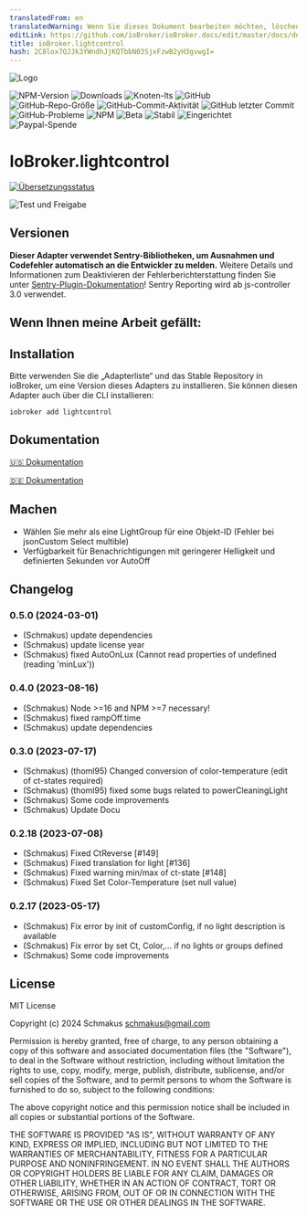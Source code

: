 ```yaml
---
translatedFrom: en
translatedWarning: Wenn Sie dieses Dokument bearbeiten möchten, löschen Sie bitte das Feld "translationsFrom". Andernfalls wird dieses Dokument automatisch erneut übersetzt
editLink: https://github.com/ioBroker/ioBroker.docs/edit/master/docs/de/adapterref/iobroker.lightcontrol/README.md
title: ioBroker.lightcontrol
hash: 2C8lox7QJJk3YWndhJjKQTbbN03SjxFzwB2yH3gvwgI=
---
```

![Logo](../../../en/adapterref/iobroker.lightcontrol/admin/lightcontrol.png)

![NPM-Version](https://img.shields.io/npm/v/iobroker.lightcontrol.svg)
![Downloads](https://img.shields.io/npm/dm/iobroker.lightcontrol.svg)
![Knoten-lts](https://img.shields.io/node/v-lts/iobroker.lightcontrol?style=flat-square)
![GitHub](https://img.shields.io/github/license/schmakus/iobroker.lightcontrol?style=flat-square)
![GitHub-Repo-Größe](https://img.shields.io/github/repo-size/schmakus/iobroker.lightcontrol?logo=github&style=flat-square)
![GitHub-Commit-Aktivität](https://img.shields.io/github/commit-activity/m/schmakus/iobroker.lightcontrol?logo=github&style=flat-square)
![GitHub letzter Commit](https://img.shields.io/github/last-commit/schmakus/iobroker.lightcontrol?logo=github&style=flat-square)
![GitHub-Probleme](https://img.shields.io/github/issues/schmakus/iobroker.lightcontrol?logo=github&style=flat-square)
![NPM](https://nodei.co/npm/iobroker.lightcontrol.png?downloads=true)
![Beta](https://img.shields.io/npm/v/iobroker.lightcontrol.svg?color=red&label=beta)
![Stabil](http://iobroker.live/badges/lightcontrol-stable.svg)
![Eingerichtet](http://iobroker.live/badges/lightcontrol-installed.svg)
![Paypal-Spende](https://img.shields.io/badge/paypal-donate%20%7C%20spenden-blue.svg)

# IoBroker.lightcontrol
[![Übersetzungsstatus](https://weblate.iobroker.net/widgets/adapters/-/lightcontrol/svg-badge.svg)](https://weblate.iobroker.net/engage/adapters/?utm_source=widget)

![Test und Freigabe](https://github.com/Schmakus/ioBroker.lightcontrol/workflows/Test%20and%20Release/badge.svg)

## Versionen
**Dieser Adapter verwendet Sentry-Bibliotheken, um Ausnahmen und Codefehler automatisch an die Entwickler zu melden.** Weitere Details und Informationen zum Deaktivieren der Fehlerberichterstattung finden Sie unter [Sentry-Plugin-Dokumentation](https://github.com/ioBroker/plugin-sentry#plugin-sentry)! Sentry Reporting wird ab js-controller 3.0 verwendet.

## Wenn Ihnen meine Arbeit gefällt:
## Installation
Bitte verwenden Sie die „Adapterliste“ und das Stable Repository in ioBroker, um eine Version dieses Adapters zu installieren. Sie können diesen Adapter auch über die CLI installieren:

```
iobroker add lightcontrol
```

## Dokumentation
[🇺🇸 Dokumentation](./en/lightcontrol.md)

[🇩🇪 Dokumentation](./docs/de/lightcontrol.md)

## Machen
- Wählen Sie mehr als eine LightGroup für eine Objekt-ID (Fehler bei jsonCustom Select multible)
- Verfügbarkeit für Benachrichtigungen mit geringerer Helligkeit und definierten Sekunden vor AutoOff

## Changelog

<!--
	Placeholder for the next version (at the beginning of the line):
	### **WORK IN PROGRESS**
-->

### 0.5.0 (2024-03-01)

-   (Schmakus) update dependencies
-   (Schmakus) update license year
-   (Schmakus) fixed AutoOnLux (Cannot read properties of undefined (reading 'minLux'))

### 0.4.0 (2023-08-16)

-   (Schmakus) Node >=16 and NPM >=7 necessary!
-   (Schmakus) fixed rampOff.time
-   (Schmakus) update dependencies

### 0.3.0 (2023-07-17)

-   (Schmakus) (thoml95) Changed conversion of color-temperature (edit of ct-states required)
-   (Schmakus) (thoml95) fixed some bugs related to powerCleaningLight
-   (Schmakus) Some code improvements
-   (Schmakus) Update Docu

### 0.2.18 (2023-07-08)

-   (Schmakus) Fixed CtReverse [#149]
-   (Schmakus) Fixed translation for light [#136]
-   (Schmakus) Fixed warning min/max of ct-state [#148]
-   (Schmakus) Fixed Set Color-Temperature (set null value)

### 0.2.17 (2023-05-17)

-   (Schmakus) Fix error by init of customConfig, if no light description is available
-   (Schmakus) Fix error by set Ct, Color,... if no lights or groups defined
-   (Schmakus) Some code improvements

## License

MIT License

Copyright (c) 2024 Schmakus <schmakus@gmail.com>

Permission is hereby granted, free of charge, to any person obtaining a copy
of this software and associated documentation files (the "Software"), to deal
in the Software without restriction, including without limitation the rights
to use, copy, modify, merge, publish, distribute, sublicense, and/or sell
copies of the Software, and to permit persons to whom the Software is
furnished to do so, subject to the following conditions:

The above copyright notice and this permission notice shall be included in all
copies or substantial portions of the Software.

THE SOFTWARE IS PROVIDED "AS IS", WITHOUT WARRANTY OF ANY KIND, EXPRESS OR
IMPLIED, INCLUDING BUT NOT LIMITED TO THE WARRANTIES OF MERCHANTABILITY,
FITNESS FOR A PARTICULAR PURPOSE AND NONINFRINGEMENT. IN NO EVENT SHALL THE
AUTHORS OR COPYRIGHT HOLDERS BE LIABLE FOR ANY CLAIM, DAMAGES OR OTHER
LIABILITY, WHETHER IN AN ACTION OF CONTRACT, TORT OR OTHERWISE, ARISING FROM,
OUT OF OR IN CONNECTION WITH THE SOFTWARE OR THE USE OR OTHER DEALINGS IN THE
SOFTWARE.